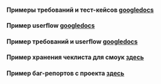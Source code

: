 #### Примеры требований и тест-кейсов [googledocs](https://drive.google.com/drive/folders/1IR_vZuXdWT6zTyYilpb1DM8RaXYNCgMY)

#### Пример userflow [googledocs](https://drive.google.com/drive/folders/1kKdoxngVPlHKaIkpTPPu6crv9FJrNGsz)
 
#### Пример требований и userflow [googledocs](https://drive.google.com/drive/folders/1AMezHM4A--cfdgHr2rV-0caa_k55l7AM)

#### Пример хранения чеклиста для смоук [здесь](./markdown/NN/smoke_test_check_list/smoke_17_02_2023)

#### Пример баг-репортов с проекта [здесь](./bug_reports)
